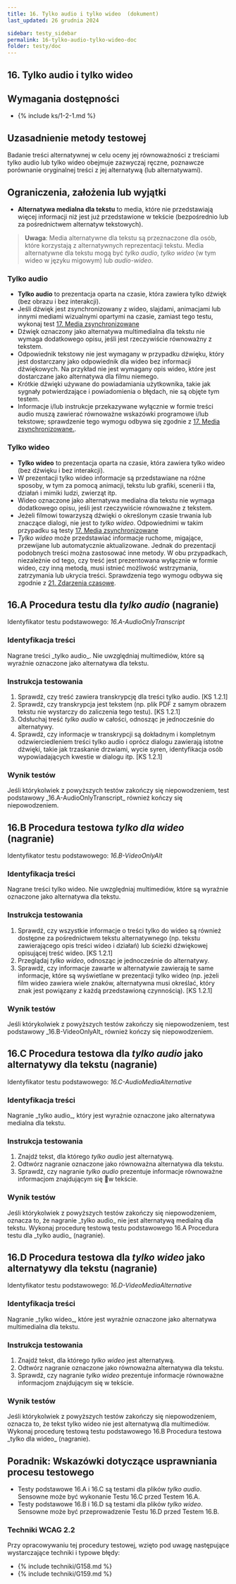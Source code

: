 ```yaml
---
title: 16. Tylko audio i tylko wideo  (dokument)
last_updated: 26 grudnia 2024

sidebar: testy_sidebar
permalink: 16-tylko-audio-tylko-wideo-doc
folder: testy/doc
---
```

## 16. Tylko audio i tylko wideo

## Wymagania dostępności
- {% include ks/1-2-1.md %}

## Uzasadnienie metody testowej
Badanie treści alternatywnej w celu oceny jej równoważności z treściami tylko audio lub tylko wideo obejmuje zazwyczaj ręczne, poznawcze porównanie oryginalnej treści z jej alternatywą (lub alternatywami).

## Ograniczenia, założenia lub wyjątki

-   **Alternatywa medialna dla tekstu** to media, które nie przedstawiają więcej informacji niż jest już przedstawione w tekście (bezpośrednio lub za pośrednictwem alternatyw tekstowych). 

> **Uwaga**: Media alternatywne dla tekstu są przeznaczone dla osób, które korzystają z alternatywnych reprezentacji tekstu. Media alternatywne dla tekstu mogą być _tylko audio_, _tylko wideo_ (w tym wideo w języku migowym) lub _audio-wideo_.

### Tylko audio
-   **Tylko audio** to prezentacja oparta na czasie, która zawiera tylko dźwięk (bez obrazu i bez interakcji).
-   Jeśli dźwięk jest zsynchronizowany z wideo, slajdami, animacjami lub innymi mediami wizualnymi opartymi na czasie, zamiast tego testu, wykonaj test [17. Media zsynchronizowane](ICT_17_media-zsynchronizowane)
-   Dźwięk oznaczony jako alternatywa multimedialna dla tekstu nie wymaga dodatkowego opisu, jeśli jest rzeczywiście równoważny z tekstem.
-   Odpowiednik tekstowy nie jest wymagany w przypadku dźwięku, który jest dostarczany jako odpowiednik dla wideo bez informacji dźwiękowych. Na przykład nie jest wymagany opis wideo, które jest dostarczane jako alternatywa dla filmu niemego.
-   Krótkie dźwięki używane do powiadamiania użytkownika, takie jak sygnały potwierdzające i powiadomienia o błędach, nie są objęte tym testem.
-   Informacje i/lub instrukcje przekazywane wyłącznie w formie treści audio muszą zawierać równoważne wskazówki programowe i/lub tekstowe; sprawdzenie tego wymogu odbywa się zgodnie z [17. Media zsynchronizowane.](ICT_17_media-zsynchronizowane).

### Tylko wideo
-   **Tylko wideo** to prezentacja oparta na czasie, która zawiera tylko wideo (bez dźwięku i bez interakcji).
-   W prezentacji tylko wideo informacje są przedstawiane na różne sposoby, w tym za pomocą animacji, tekstu lub grafiki, scenerii i tła, działań i mimiki ludzi, zwierząt itp.
-   Wideo oznaczone jako alternatywa medialna dla tekstu nie wymaga dodatkowego opisu, jeśli jest rzeczywiście równoważne z tekstem.
-   Jeżeli filmowi towarzyszą dźwięki o określonym czasie trwania lub znaczące dialogi, nie jest to _tylko wideo_. Odpowiednimi w takim przypadku są testy [17. Media zsynchronizowane](ICT_17_media-zsynchronizowane)
-   _Tylko wideo_ może przedstawiać informacje ruchome, migające, przewijane lub automatycznie aktualizowane. Jednak do prezentacji podobnych treści można zastosować inne metody. W obu przypadkach, niezależnie od tego, czy treść jest prezentowana wyłącznie w formie wideo, czy inną metodą, musi istnieć możliwość wstrzymania, zatrzymania lub ukrycia treści. Sprawdzenia tego wymogu odbywa się zgodnie z [21. Zdarzenia czasowe](ICT_21_limity-czasu).

## 16.A Procedura testu dla _tylko audio_ (nagranie)
Identyfikator testu podstawowego: _16.A-AudioOnlyTranscript_

### Identyfikacja treści
<p id="d16aIC">Nagrane treści _tylko audio_. Nie uwzględniaj multimediów, które są wyraźnie oznaczone jako alternatywa dla tekstu.</p>

### Instrukcja testowania
1.  Sprawdź, czy treść zawiera transkrypcję dla treści tylko audio. [KS 1.2.1]
2.  Sprawdź, czy transkrypcja jest tekstem (np. plik PDF z samym obrazem tekstu nie wystarczy do zaliczenia tego testu). [KS 1.2.1]
3.  Odsłuchaj treść _tylko audio_ w całości, odnosząc je jednocześnie do alternatywy.
4.  Sprawdź, czy informacje w transkrypcji są dokładnym i kompletnym odzwierciedleniem treści tylko audio i  oprócz dialogu zawierają istotne dźwięki, takie jak trzaskanie drzwiami, wycie syren, identyfikacja osób wypowiadających kwestie w dialogu itp. [KS 1.2.1]

### Wynik testów
<p id="d16aTR">Jeśli którykolwiek z powyższych testów zakończy się niepowodzeniem, test podstawowy _16.A-AudioOnlyTranscript_ również kończy się niepowodzeniem.</p>

## 16.B Procedura testowa _tylko dla wideo_ (nagranie)
Identyfikator testu podstawowego: _16.B-VideoOnlyAlt_

### Identyfikacja treści

<p id="d16bIC">Nagrane treści tylko wideo. Nie uwzględniaj multimediów, które są wyraźnie oznaczone jako alternatywa dla tekstu.</p>

### Instrukcja testowania
1.  Sprawdź, czy wszystkie informacje o treści tylko do wideo są również dostępne za pośrednictwem tekstu alternatywnego (np. tekstu zawierającego opis treści wideo i działań) lub ścieżki dźwiękowej opisującej treść wideo. [KS 1.2.1]
2.  Przeglądaj _tylko wideo_, odnosząc je jednocześnie do alternatywy.
3.  Sprawdź, czy informacje zawarte w alternatywie zawierają te same informacje, które są wyświetlane w prezentacji tylko wideo (np. jeżeli film wideo zawiera wiele znaków, alternatywna musi określać, który znak jest powiązany z każdą przedstawioną czynnością). [KS 1.2.1]

### Wynik testów
<p id="d16bTR">Jeśli którykolwiek z powyższych testów zakończy się niepowodzeniem, test podstawowy _16.B-VideoOnlyAlt_ również kończy się niepowodzeniem.</p>

## 16.C Procedura testowa dla _tylko audio_ jako alternatywy dla tekstu (nagranie)
Identyfikator testu podstawowego: _16.C-AudioMediaAlternative_

### Identyfikacja treści
<p id="d16cIC">Nagranie _tylko audio_, który jest wyraźnie oznaczone jako alternatywa medialna dla tekstu.</p>

### Instrukcja testowania
1.	Znajdź tekst, dla którego _tylko audio_ jest alternatywą.
2.	Odtwórz nagranie oznaczone jako równoważna alternatywa dla tekstu.
3.	Sprawdź, czy nagranie _tylko audio_  prezentuje informacje równoważne informacjom znajdującym się w&nbsp;tekście.

### Wynik testów
<p id="d16cTR">Jeśli którykolwiek z powyższych testów zakończy się niepowodzeniem, oznacza to, że nagranie _tylko audio_ nie jest alternatywą medialną dla tekstu. Wykonaj procedurę testową testu podstawowego 16.A Procedura testu dla _tylko audio_ (nagranie).</p>

## 16.D Procedura testowa dla _tylko wideo_ jako alternatywy dla tekstu (nagranie)
Identyfikator testu podstawowego: _16.D-VideoMediaAlternative_

### Identyfikacja treści
<p id="d16dIC">Nagranie _tylko wideo_, które jest wyraźnie oznaczone jako alternatywa multimedialna dla tekstu.</p>

### Instrukcja testowania
1.	Znajdź tekst, dla którego _tylko wideo_ jest alternatywą.
2.	Odtwórz nagranie oznaczone jako równoważna alternatywa dla tekstu.
3.	Sprawdź, czy nagranie _tylko wideo_ prezentuje informacje równoważne informacjom znajdującym się w&nbsp;tekście.

### Wynik testów
<p id="d16dTR">Jeśli którykolwiek z powyższych testów zakończy się niepowodzeniem, oznacza to, że tekst tylko wideo nie jest alternatywą dla multimediów. Wykonaj procedurę testową testu podstawowego 16.B Procedura testowa _tylko dla wideo_ (nagranie).</p>

##  Poradnik: Wskazówki dotyczące usprawniania procesu testowego
-   Testy podstawowe 16.A i 16.C są testami dla plików _tylko audio_. Sensowne może być wykonanie Testu 16.C przed Testem 16.A.
-   Testy podstawowe 16.B i 16.D są testami dla plików _tylko wideo_. Sensowne może być przeprowadzenie Testu 16.D przed Testem 16.B.

### Techniki WCAG 2.2
Przy opracowywaniu tej procedury testowej, wzięto pod uwagę następujące wystarczające techniki i typowe błędy:

- {% include techniki/G158.md %}
- {% include techniki/G159.md %}


